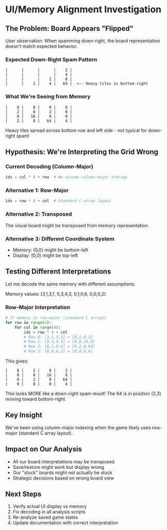 # UI/Memory Alignment Investigation

## The Problem: Board Appears "Flipped"

User observation: When spamming down-right, the board representation doesn't match expected behavior.

### Expected Down-Right Spam Pattern
```
|      |      |      |    2 |
|      |      |      |    4 |
|      |      |    2 |    8 |
|      |    2 |    4 |   64 |  <-- Heavy tiles in bottom-right
```

### What We're Seeing from Memory
```
|    8 |    0 |    0 |    0 |
|    2 |    8 |    2 |    0 |
|    8 |   16 |    0 |    0 |
|    2 |    8 |   64 |    4 |
```
Heavy tiles spread across bottom row and left side - not typical for down-right spam!

## Hypothesis: We're Interpreting the Grid Wrong

### Current Decoding (Column-Major)
```python
idx = col * 4 + row  # We assume column-major storage
```

### Alternative 1: Row-Major
```python
idx = row * 4 + col  # Standard C array layout
```

### Alternative 2: Transposed
The visual board might be transposed from memory representation.

### Alternative 3: Different Coordinate System
- Memory: (0,0) might be bottom-left
- Display: (0,0) might be top-left

## Testing Different Interpretations

Let me decode the same memory with different assumptions:

Memory values: [3,1,3,1, 0,3,4,3, 0,1,0,6, 0,0,0,2]

### Row-Major Interpretation
```python
# If memory is row-major (standard C arrays)
for row in range(4):
    for col in range(4):
        idx = row * 4 + col
        # Row 0: [3,1,3,1] = [8,2,8,2]
        # Row 1: [0,3,4,3] = [0,8,16,8]
        # Row 2: [0,1,0,6] = [0,2,0,64]
        # Row 3: [0,0,0,2] = [0,0,0,4]
```

This gives:
```
|    8 |    2 |    8 |    2 |
|    0 |    8 |   16 |    8 |
|    0 |    2 |    0 |   64 |
|    0 |    0 |    0 |    4 |
```

This looks MORE like a down-right spam result! The 64 is in position (2,3) moving toward bottom-right.

## Key Insight
We've been using column-major indexing when the game likely uses row-major (standard C array layout).

## Impact on Our Analysis
- All our board interpretations may be transposed
- Save/restore might work but display wrong
- Our "stuck" boards might not actually be stuck
- Strategic decisions based on wrong board view

## Next Steps
1. Verify actual UI display vs memory
2. Fix decoding in all analysis scripts
3. Re-analyze saved game states
4. Update documentation with correct interpretation
